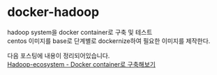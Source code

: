 # docker-hadoop
hadoop system을 docker container로 구축 및 테스트  
centos 이미지를 base로 단계별로 dockernize하여 필요한 이미지를 제작한다.  

다음 포스팅에 내용이 정리되어있습니다.  
[Hadoop-ecosystem - Docker container로 구축해보기](https://velog.io/@cattmerry/series/Hadoop-ecosystem-%EA%B5%AC%EC%B6%95%ED%95%B4%EB%B3%B4%EA%B8%B0)